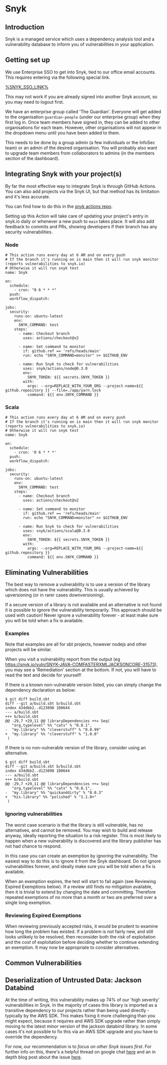 # Snyk

## Introduction

Snyk is a managed service which uses a dependency analysis tool and a vulnerability database to inform you of
vulnerabilities in your application.

## Getting set up

We use Enterprise SSO to get into Snyk, tied to our office email accounts. This requires entering via the following
special link.

[%SNYK_SSO_LINK%](%SNYK_SSO_LINK%)

This may not work if you are already signed into another Snyk account, so you may need to logout first.

We have an enterprise group called 'The Guardian'. Everyone will get added to the organisation `guardian-people`
(under our enterprise group) when they first log in. Once team members have signed in, they can be added
to other organisations for each team. However, other organisations will not appear in the dropdown menu until
you have been added to them.

This needs to be done by a group admin (a few individuals or the InfoSec team) or an admin of the desired
organisation. You will probably also want to upgrade team members from collaborators to admins (in the members
section of the dashboard).

## Integrating Snyk with your project(s)

By far the most effective way to integrate Snyk is through GitHub Actions. You can also add projects via the Snyk UI, but that method has its limitation and it's less accurate.

You can find how to do this in the [snyk actions repo](https://github.com/guardian/.github/tree/main/.github/workflows).

Setting up this Action will take care of updating your project's entry in snyk.io daily or whenever a new push to `main` takes place. It will also add feedback to commits and PRs, showing developers if their branch has any security vulnerabilities.


### Node
```
# This action runs every day at 6 AM and on every push
# If the branch it's running on is main then it will run snyk monitor (reports vulnerabilities to snyk.io)
# Otherwise it will run snyk test
name: Snyk

on:
  schedule:
    - cron: "0 6 * * *"
  push:
  workflow_dispatch:

jobs:
  security:
    runs-on: ubuntu-latest
    env:
      SNYK_COMMAND: test
    steps:
      - name: Checkout branch
        uses: actions/checkout@v2

      - name: Set command to monitor
        if: github.ref == 'refs/heads/main'
        run: echo "SNYK_COMMAND=monitor" >> $GITHUB_ENV

      - name: Run Snyk to check for vulnerabilities
        uses: snyk/actions/node@0.3.0
        env:
          SNYK_TOKEN: ${{ secrets.SNYK_TOKEN }}
        with:
          args: --org=REPLACE_WITH_YOUR_ORG --project-name=${{ github.repository }} --file=./app/yarn.lock
          command: ${{ env.SNYK_COMMAND }}

```

### Scala

```
# This action runs every day at 6 AM and on every push
# If the branch it's running on is main then it will run snyk monitor (reports vulnerabilities to snyk.io)
# Otherwise it will run snyk test
name: Snyk

on:
  schedule:
    - cron: '0 6 * * *'
  push:
  workflow_dispatch:

jobs:
  security:
    runs-on: ubuntu-latest
    env:
      SNYK_COMMAND: test
    steps:
      - name: Checkout branch
        uses: actions/checkout@v2

      - name: Set command to monitor
        if: github.ref == 'refs/heads/main'
        run: echo "SNYK_COMMAND=monitor" >> $GITHUB_ENV

      - name: Run Snyk to check for vulnerabilities
        uses: snyk/actions/scala@0.3.0
        env:
          SNYK_TOKEN: ${{ secrets.SNYK_TOKEN }}
        with:
          args: --org=REPLACE_WITH_YOUR_ORG --project-name=${{ github.repository }}
          command: ${{ env.SNYK_COMMAND }}
```

## Eliminating Vulnerabilities

The best way to remove a vulnerability is to use a version of the library which does not have the vulnerability.
This is usually achieved by upversioning (or in rarer cases downversioning).

If a secure version of a library is not available and an alternative is not found it is possible to
ignore the vulnerability temporarily. This approach should be used with caution!
Never ignore a vulnerability forever - at least make sure you will be told when a fix is available.

### Examples

Note that examples are all for sbt projects, however nodejs and other projects will be similar.

When you visit a vulnerability report from the output (eg https://snyk.io/vuln/SNYK-JAVA-COMFASTERXMLJACKSONCORE-31573),
you may see a 'Remediation' section at the bottom.  If not, you will have to read the text and decide for yourself!

If there is a known non-vulnerable version listed, you can simply change the dependency declaration as below:

```
$ git diff build.sbt
diff --git a/build.sbt b/build.sbt
index 434dbb2..d123098 100644
--- a/build.sbt
+++ b/build.sbt
@@ -29,7 +29,11 @@ libraryDependencies ++= Seq(
   "org.typelevel" %% "cats" % "0.8.1",
-  "my.library" %% "cleverstuff" % "0.0.99"
+  "my.library" %% "cleverstuff" % "1.0.0"
 )

```

If there is no non-vulnerable version of the library, consider using an alternative.

```
$ git diff build.sbt
diff --git a/build.sbt b/build.sbt
index 434dbb2..d123098 100644
--- a/build.sbt
+++ b/build.sbt
@@ -29,7 +29,11 @@ libraryDependencies ++= Seq(
   "org.typelevel" %% "cats" % "0.8.1",
-  "my.library" %% "quickanddirty" % "0.0.3"
+  "his.library" %% "polished" % "1.1.0+"
 )

```

### Ignoring vulnerabilities

The worst case scenario is that the library is still vulnerable, has no alternatives, and cannot be removed.  You
may wish to build and release anyway, ideally reporting the situation to a risk register. This is most likely to happen when
a new vulnerability is discovered and the library publisher has not had chance to respond.

In this case you can create an exemption by ignoring the vulnerability. The easiest way to do this is to ignore it
from the Snyk dashboard. Do not ignore vulnerabilities forever, and ideally make sure you will be told when a fix
is available.

When an exemption expires, the test will start to fail again (see Reviewing Expired Exemptions below).
If a review still finds no mitigation available, then it is trivial to extend by changing the date and committing.
Therefore repeated exemptions of no more than a month or two are preferred over a single long exemption.

### Reviewing Expired Exemptions

When reviewing previously accepted risks, it would be prudent to examine how long the problem has existed.
If a problem is not fairly new, and still looks unlikely to be resolved, then reconsider both the _risk_ of exploitation and
the _cost_ of exploitation before deciding whether to continue extending an exemption.  It may now be
appropriate to consider alternatives.

## Common Vulnerabilities

## Deserialization of Untrusted Data: Jackson Databind
At the time of writing, this vulnerability makes up 74% of our 'high severity' vulnerabilities in Snyk. In the majority
of cases this library is imported as a transitive dependency to our projects rather than being used directly - typically
by the AWS SDK. This makes fixing it more challenging than you might expect, because it requires and AWS SDK upgrade
rather than simply moving to the latest minor version of the jackson databind library. In some cases it's not possible to fix
this via an AWS SDK upgrade and you have to override the dependency.

For now, our recommendation is to *focus on other Snyk issues first*. For further info on this, there's a helpful thread
on google chat [here](https://chat.google.com/room/AAAAFug03y8/3p2y42sYhMc) and an in depth blog post about the issue
[here](https://cowtowncoder.medium.com/on-jackson-cves-dont-panic-here-is-what-you-need-to-know-54cd0d6e8062#da96).
